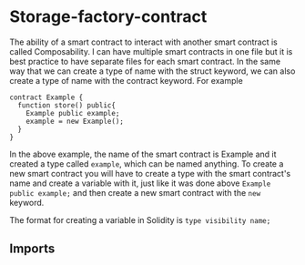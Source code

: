 # Storage-factory-contract

The ability of a smart contract to interact with another smart contract is called Composability. I can have multiple smart contracts in one file but it is best practice to have separate files for each smart contract. In the same way that we can create a type of name with the struct keyword, we can also create a type of name with the contract keyword. For example

```
contract Example {
  function store() public{
    Example public example;
    example = new Example();
  }
}
```
In the above example, the name of the smart contract is Example and it created a type called `example`, which can be named anything. 
To create a new smart contract you will have to create a type with the smart contract's name and create a variable with it, just like it was done above `Example public example;` and then create a new smart contract with the `new` keyword. 

The format for creating a variable in Solidity is `type visibility name;`

## Imports
